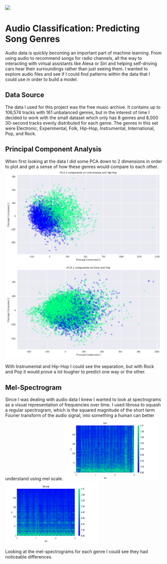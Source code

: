 ![](https://uidesign.gbtcdn.com/gb_blog/2776/What-is-audio-format-and-the-main-types-of-it-Z01.jpg)
# Audio Classification: Predicting Song Genres
Audio data is quickly becoming an important part of machine learning. From using audio to recommend songs for radio channels, all the way to interacting with virtual assistants like Alexa or Siri and helping self-driving cars hear their surroundings rather than just seeing them. I wanted to explore audio files and see if I could find patterns within the data that I could use in order to build a model.
## Data Source
The data I used for this project was the free music archive. It contains up to 106,574 tracks with 161 unbalanced genres, but in the interest of time I decided to work with the small dataset which only has 8 genres and 8,000 30-second tracks evenly distributed for each genre. The genres in this set were Electronic, Experimental, Folk, Hip-Hop, Instrumental, International, Pop, and Rock.
## Principal Component Analysis
When first looking at the data I did some PCA down to 2 dimensions in order to plot and get a sense of how these genres would compare to each other. 
![](https://github.com/ddiaz164/music_genres/blob/master/images/pca_ins_hip.png)
![](https://github.com/ddiaz164/music_genres/blob/master/images/pca_rock_pop.png)

With Instrumental and Hip-Hop I could see the separation, but with Rock and Pop it would prove a lot tougher to predict one way or the other.

## Mel-Spectrogram
Since I was dealing with audio data I knew I wanted to look at spectrograms as a visual representation of frequencies over time. I used librosa to squash a regular spectrogram, which is the squared magnitude of the short term Fourier transform of the audio signal, into something a human can better understand using mel scale. 
<img src="https://github.com/ddiaz164/music_genres/blob/master/images/mel_spec_Folk.png" width="300" height="200"><img src="https://github.com/ddiaz164/music_genres/blob/master/images/mel_spec_Electronic.png" width="300" height="200">

Looking at the mel-spectrograms for each genre I could see they had noticeable differences.

